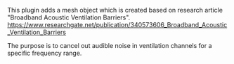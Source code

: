 This plugin adds a mesh object which is created based on research article
"Broadband Acoustic Ventilation Barriers". 
https://www.researchgate.net/publication/340573606_Broadband_Acoustic_Ventilation_Barriers

The purpose is to cancel out audible noise in ventilation channels for a specific frequency range.